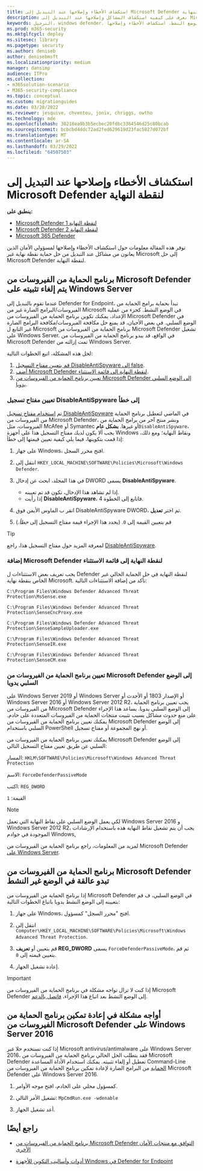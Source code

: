 ```yaml
---
title: استكشاف الأخطاء وإصلاحها عند التبديل إلى Microsoft Defender لنقطة النهاية
description: تعرف على كيفية استكشاف المشاكل وإصلاحها عند التبديل إلى Microsoft Defender لنقطة النهاية.
keywords: الترحيل، windows defender، حماية نقاط النهاية المتقدمة، الحماية من الفيروسات، الحماية من البرامج الضارة، الوضع السلبي، الوضع النشط، استكشاف الأخطاء وإصلاحها
ms.prod: m365-security
ms.mktglfcycl: deploy
ms.sitesec: library
ms.pagetype: security
ms.author: deniseb
author: denisebmsft
ms.localizationpriority: medium
manager: dansimp
audience: ITPro
ms.collection:
- m365solution-scenario
- M365-security-compliance
ms.topic: conceptual
ms.custom: migrationguides
ms.date: 03/28/2022
ms.reviewer: jesquive, chventou, jonix, chriggs, owtho
ms.technology: mde
ms.openlocfilehash: 30218ea9b3b5ecbec20fdbc3364546d25c80bcab
ms.sourcegitcommit: bcbcbd4ddc72ad2fed629619d23fac5827d072bf
ms.translationtype: MT
ms.contentlocale: ar-SA
ms.lasthandoff: 03/29/2022
ms.locfileid: "64507503"
---
```

# <a name="troubleshooting-issues-when-switching-to-microsoft-defender-for-endpoint"></a>استكشاف الأخطاء وإصلاحها عند التبديل إلى Microsoft Defender لنقطة النهاية

**ينطبق على:**
- [Microsoft Defender لنقطة النهاية 1](https://go.microsoft.com/fwlink/?linkid=2154037)
- [Microsoft Defender لنقطة النهاية 2](https://go.microsoft.com/fwlink/?linkid=2154037)
- [Microsoft 365 Defender](https://go.microsoft.com/fwlink/?linkid=2118804)

توفر هذه المقالة معلومات حول استكشاف الأخطاء وإصلاحها لمسؤولي الأمان الذين يعانون من مشاكل عند التبديل من حل حماية نقطة نهاية غير Microsoft إلى حل Microsoft Defender لنقطة النهاية.

## <a name="microsoft-defender-antivirus-is-getting-uninstalled-on-windows-server"></a>برنامج الحماية من الفيروسات من Microsoft Defender يتم إلغاء تثبيته على Windows Server

عندما تقوم بالتبديل إلى Defender for Endpoint، تبدأ بحماية برامج الحماية من الفيروسات/البرامج الضارة غير من Microsoft في الوضع النشط. كجزء من عملية الإعداد، يمكنك تكوين برنامج الحماية من الفيروسات من Microsoft Defender في الوضع السلبي. في بعض الأحيان، قد يمنع حل مكافحة الفيروسات/مكافحة البرامج الضارة غير التابع ل Microsoft برنامج الحماية من الفيروسات من Microsoft Defender تشغيل على Windows Server. في الواقع، قد يبدو برنامج الحماية من الفيروسات من Microsoft Defender تمت إزالته من Windows Server.

لحل هذه المشكلة، اتبع الخطوات التالية:

1. [قم بتعيين مفتاح التسجيل DisableAntiSpyware إلى false](#set-the-disableantispyware-registry-key-to-false).
2. [أضف Microsoft Defender لنقطة النهاية إلى قائمة الاستثناء](#add-microsoft-defender-for-endpoint-to-the-exclusion-list).
3. [تعيين برنامج الحماية من الفيروسات من Microsoft Defender إلى الوضع السلبي يدويا](#set-microsoft-defender-antivirus-to-passive-mode-manually).

### <a name="set-the-disableantispyware-registry-key-to-false"></a>تعيين مفتاح تسجيل DisableAntiSpyware إلى خطأ

تم [استخدام مفتاح تسجيل DisableAntiSpyware](/windows-hardware/customize/desktop/unattend/security-malware-windows-defender-disableantispyware) في الماضي لتعطيل برنامج الحماية من الفيروسات من Microsoft Defender، ونشر منتج آخر من برامج الحماية من الفيروسات، مثل McAfee أو Symantec أو غيرها. **بشكل عام**`DisableAntiSpyware`، يجب ألا يكون لديك مفتاح التسجيل هذا على أجهزة Windows ونقاط النهاية؛ ومع ذلك، إذا قمت بتكوينها، فيما يلي كيفية تعيين قيمتها إلى خطأ:

1. على جهاز Windows، افتح محرر السجل.

2. انتقل إلى `HKEY_LOCAL_MACHINE\SOFTWARE\Policies\Microsoft\Windows Defender`.

3. في هذا المجلد، ابحث عن إدخال DWORD يسمى **DisableAntiSpyware**.
   - إذا لم تشاهد هذا الإدخال، تكون قد تم تعيينه.
   - إذا رأيت **DisableAntiSpyware**، فاتابع إلى الخطوة 4.

4. انقر ب الماوس الأيمن فوق DisableAntiSpyware DWORD، ثم اختر **تعديل**.

5. قم بتعيين القيمة إلى `0`. (يحدد هذا الإجراء قيمة مفتاح التسجيل إلى *خطأ*.)

> [!TIP]
> لمعرفة المزيد حول مفتاح التسجيل هذا، راجع [DisableAntiSpyware](/windows-hardware/customize/desktop/unattend/security-malware-windows-defender-disableantispyware).

### <a name="add-microsoft-defender-for-endpoint-to-the-exclusion-list"></a>إضافة Microsoft Defender لنقطة النهاية إلى قائمة الاستثناء

يجب تعريف بعض الاستثناءات ل Defender لنقطة النهاية في حل الحماية الحالي غير الخاص بنقطة نهاية Microsoft. تأكد من إضافة الاستثناءات التالية:

`C:\Program Files\Windows Defender Advanced Threat Protection\MsSense.exe`

`C:\Program Files\Windows Defender Advanced Threat Protection\SenseCncProxy.exe`

`C:\Program Files\Windows Defender Advanced Threat Protection\SenseSampleUploader.exe`

`C:\Program Files\Windows Defender Advanced Threat Protection\SenseIR.exe`

`C:\Program Files\Windows Defender Advanced Threat Protection\SenseCM.exe`

### <a name="set-microsoft-defender-antivirus-to-passive-mode-manually"></a>تعيين برنامج الحماية من الفيروسات من Microsoft Defender إلى الوضع السلبي يدويا

على Windows Server 2019 أو Windows Server أو الإصدار 1803 أو الأحدث أو Windows Server 2016 أو Windows Server 2012 R2، يجب تعيين برنامج الحماية من الفيروسات من Microsoft Defender إلى الوضع السلبي يدويا. يساعد هذا الإجراء على منع حدوث مشاكل بسبب تثبيت منتجات الحماية من الفيروسات المتعددة على خادم. يمكنك تعيين برنامج الحماية من الفيروسات من Microsoft Defender إلى الوضع السلبي باستخدام PowerShell أو نهج المجموعة أو مفتاح تسجيل.

يمكنك تعيين برنامج الحماية من الفيروسات من Microsoft Defender إلى الوضع السلبي عن طريق تعيين مفتاح التسجيل التالي:

المسار: `HKLM\SOFTWARE\Policies\Microsoft\Windows Advanced Threat Protection`

الاسم: `ForceDefenderPassiveMode`

اكتب: `REG_DWORD`

القيمة: `1`

> [!NOTE]
> لكي يعمل الوضع السلبي على نقاط النهاية التي تعمل Windows Server 2016 و Windows Server 2012 R2، يجب أن يتم تشغيل نقاط النهاية هذه باستخدام الإرشادات الموجودة في خوادم Windows[.](configure-server-endpoints.md#windows-server-2012-r2-and-windows-server-2016)

لمزيد من المعلومات، راجع برنامج الحماية من الفيروسات من Microsoft Defender [على Windows Server](microsoft-defender-antivirus-on-windows-server.md).

## <a name="microsoft-defender-antivirus-seems-to-be-stuck-in-passive-mode"></a>برنامج الحماية من الفيروسات من Microsoft Defender تبدو عالقة في الوضع غير النشط

إذا برنامج الحماية من الفيروسات من Microsoft Defender في الوضع السلبي، ف قم بتعيينه إلى الوضع النشط يدويا باتباع الخطوات التالية:

1. على جهاز Windows، افتح "محرر السجل" كمسؤول.

2. انتقل إلى `Computer\HKEY_LOCAL_MACHINE\SOFTWARE\Policies\Microsoft\Windows Advanced Threat Protection`.

3. قم بتعيين أو **تعريف REG_DWORD** يسمى `ForceDefenderPassiveMode`، ثم قم بتعيين قيمته إلى `0`.

4. إعادة تشغيل الجهاز.

> [!IMPORTANT]
> إذا كنت لا تزال تواجه مشكلة في برنامج الحماية من الفيروسات من Microsoft Defender إلى الوضع النشط بعد اتباع هذا الإجراء، [فاتصل بالدعم](../../admin/get-help-support.md).

## <a name="i-am-having-trouble-re-enabling-microsoft-defender-antivirus-on-windows-server-2016"></a>أواجه مشكلة في إعادة تمكين برنامج الحماية من الفيروسات من Microsoft Defender على Windows Server 2016

إذا كنت تستخدم حلا غير Microsoft antivirus/antimalware على Windows Server 2016، فقد يتطلب الحل الحالي برنامج الحماية من الفيروسات من Microsoft Defender تعطيل أو إلغاء تثبيته. يمكنك استخدام الأداة المساعدة Command-Line[ الحماية](command-line-arguments-microsoft-defender-antivirus.md) من البرامج الضارة لإعادة تمكين برنامج الحماية من الفيروسات من Microsoft Defender على Windows Server 2016.

1. كمسؤول محلي على الخادم، افتح موجه الأوامر.

2. تشغيل الأمر التالي: `MpCmdRun.exe -wdenable`

3. أعد تشغيل الجهاز.

## <a name="see-also"></a>راجع أيضًا

- [برنامج الحماية من الفيروسات من Microsoft Defender التوافق مع منتجات الأمان الأخرى](microsoft-defender-antivirus-compatibility.md)

- [أدوات وأساليب التكوين للأجهزة Windows في Defender for Endpoint](configure-endpoints.md) 
